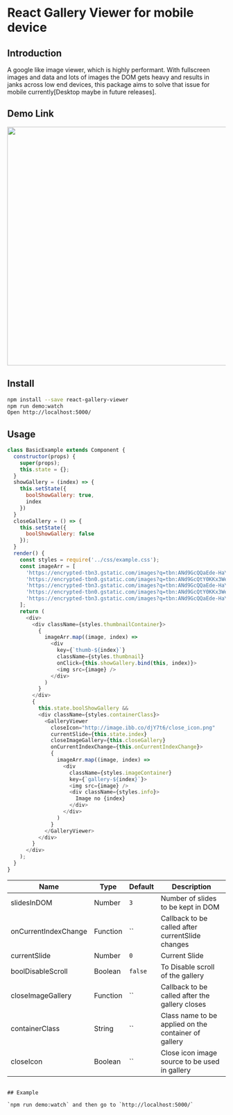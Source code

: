 # React Gallery Viewer for mobile device

## Introduction
A google like image viewer, which is highly performant. With fullscreen images and data and lots of images the DOM gets heavy and results in janks across low end devices, this package aims to solve that issue for mobile currently[Desktop maybe in future releases].


## Demo Link

<img src="https://cdn.pbrd.co/images/NdP8aaHom.png" width="550"/>


## Install

```bash
npm install --save react-gallery-viewer
npm run demo:watch
Open http://localhost:5000/
```


## Usage

````js
class BasicExample extends Component {
  constructor(props) {
    super(props);
    this.state = {};
  }
  showGallery = (index) => {
    this.setState({
      boolShowGallery: true,
      index
    })
  }
  closeGallery = () => {
    this.setState({
      boolShowGallery: false
    });
  }
  render() {
    const styles = require('../css/example.css');
    const imageArr = [
      'https://encrypted-tbn3.gstatic.com/images?q=tbn:ANd9GcQQaEde-HaYe-7YPwfkqKX_fIoDCv3tq6DYrLPCaiGh9rtZUATq33l2dJ2KPg',
      'https://encrypted-tbn0.gstatic.com/images?q=tbn:ANd9GcQtY0KKx3WeMtqsJPvwHrmh_IXQ5Adez1MJSc9TcVJGyP46tpN33gOwjYDb4g',
      'https://encrypted-tbn3.gstatic.com/images?q=tbn:ANd9GcQQaEde-HaYe-7YPwfkqKX_fIoDCv3tq6DYrLPCaiGh9rtZUATq33l2dJ2KPg',
      'https://encrypted-tbn0.gstatic.com/images?q=tbn:ANd9GcQtY0KKx3WeMtqsJPvwHrmh_IXQ5Adez1MJSc9TcVJGyP46tpN33gOwjYDb4g',
      'https://encrypted-tbn3.gstatic.com/images?q=tbn:ANd9GcQQaEde-HaYe-7YPwfkqKX_fIoDCv3tq6DYrLPCaiGh9rtZUATq33l2dJ2KPg'
    ];
    return (
      <div>
        <div className={styles.thumbnailContainer}>
          {
            imageArr.map((image, index) =>
              <div
                key={`thumb-${index}`}
                className={styles.thumbnail}
                onClick={this.showGallery.bind(this, index)}>
                <img src={image} />
              </div>
            )
          }
        </div>
        {
          this.state.boolShowGallery &&
          <div className={styles.containerClass}>
            <GalleryViewer
              closeIcon="http://image.ibb.co/djY7t6/close_icon.png"
              currentSlide={this.state.index}
              closeImageGallery={this.closeGallery}
              onCurrentIndexChange={this.onCurrentIndexChange}>
              {
                imageArr.map((image, index) =>
                  <div
                    className={styles.imageContainer}
                    key={`gallery-${index}`}>
                    <img src={image} />
                    <div className={styles.info}>
                      Image no {index}
                    </div>
                  </div>
                )
              }
            </GalleryViewer>
          </div>
        }
      </div>
    );
  }
}
`````

| Name         | Type    | Default | Description |
| ------------ | ------- | ------- | ----------- |
| slidesInDOM | Number | `3` | Number of slides to be kept in DOM |
| onCurrentIndexChange | Function | `` | Callback to be called after currentSlide changes |
| currentSlide | Number | `0` | Current Slide |
| boolDisableScroll | Boolean | `false` | To Disable scroll of the gallery |
| closeImageGallery | Function | `` | Callback to be called after the gallery closes |
| containerClass | String | `` | Class name to be applied on the container of gallery |
| closeIcon | Boolean | `` | Close icon image source to be used in gallery |
```

## Example

`npm run demo:watch` and then go to `http://localhost:5000/`


